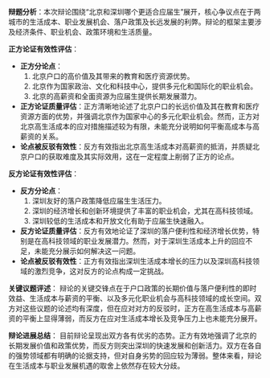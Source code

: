 **辩题分析**：本次辩论围绕“北京和深圳哪个更适合应届生”展开，核心争议点在于两城市的生活成本、职业发展机会、落户政策及长远发展的利弊。辩论的框架主要涉及经济条件、职业机会、政策环境和生活质量。

**正方论证有效性评估**：
- **正方分论点**：
  1. 北京户口的高价值及其带来的教育和医疗资源优势。
  2. 北京作为国家政治、文化和科技中心，提供多元化和国际化的职业机会。
  3. 北京的高薪资和全面资源为应届生提供长期发展潜力。
- **正方论证质量评估**：正方清晰地论述了北京户口的长远价值及其在教育和医疗资源方面的优势，并强调北京作为国家中心的多元化职业机会。然而，正方对北京高生活成本的应对措施描述较为有限，未能充分说明如何平衡高成本与高薪资的关系。
- **论点被反驳有效性**：反方有效指出北京高生活成本对高薪资的抵消，并质疑北京户口的获取难度及其实际效用，这在一定程度上削弱了正方的论点。

**反方论证有效性评估**：
- **反方分论点**：
  1. 深圳友好的落户政策降低应届生生活压力。
  2. 深圳的经济增长和创新环境提供了丰富的职业机会，尤其在高科技领域。
  3. 深圳较低的生活成本和开放文化有助于应届生快速融入。
- **反方论证质量评估**：反方有效地论证了深圳的落户便利性和经济增长优势，特别是在高科技领域的职业发展潜力。然而，对于深圳生活成本上升的回应不足，未能充分展示如何解决这一问题。
- **论点被反驳有效性**：正方有效指出深圳生活成本增长的压力以及深圳高科技领域的激烈竞争，这对反方的论点构成一定挑战。

**关键议题评述**：
辩论的关键交锋点在于户口政策的长期价值与落户便利性的即时效益、生活成本与薪资的平衡、以及多元化职业机会与高科技领域的成长空间。双方对这些议题的论述均有深度，但在应对对方的反驳时，正方在高生活成本与高薪资的平衡上显得薄弱，而反方在应对生活成本增长及竞争压力上也未能充分展开。

**辩论进展总结**：
目前辩论呈现出双方各有优劣的态势。正方有效地强调了北京的长期发展价值和政策优势，而反方则突出深圳的快速发展和创新活力。双方在各自的强势领域都有明确的论据支持，但对自身劣势的回应较为薄弱。整体来看，辩论在生活成本与职业发展机遇的取舍上依然存在较大分歧。